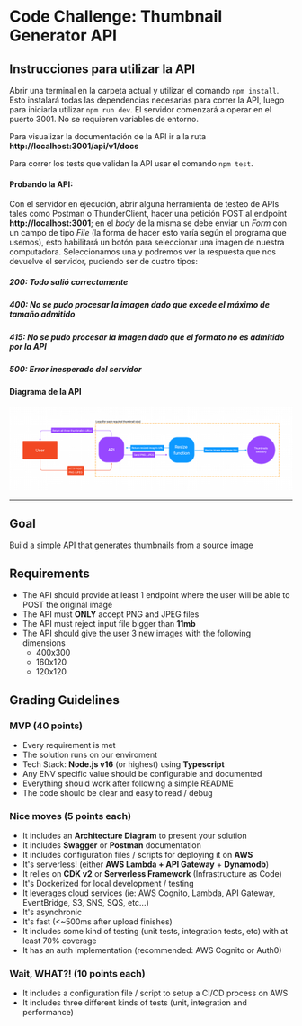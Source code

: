 # Code Challenge: Thumbnail Generator API

## Instrucciones para utilizar la API
Abrir una terminal en la carpeta actual y utilizar el comando ```npm install```. Esto instalará todas las dependencias necesarias para correr la API, luego para iniciarla utilizar ```npm run dev```. El servidor comenzará a operar en el puerto 3001. No se requieren variables de entorno.

Para visualizar la documentación de la API ir a la ruta __http://localhost:3001/api/v1/docs__

Para correr los tests que validan la API usar el comando ```npm test```.

#### Probando la API:
Con el servidor en ejecución, abrir alguna herramienta de testeo de APIs tales como Postman o ThunderClient, hacer una petición POST al endpoint **http://localhost:3001**; en el *body* de la misma se debe enviar un *Form* con un campo de tipo *File* (la forma de hacer esto varía según el programa que usemos), esto habilitará un botón para seleccionar una imagen de nuestra computadora. Seleccionamos una y podremos ver la respuesta que nos devuelve el servidor, pudiendo ser de cuatro tipos:

##### 200: Todo salió correctamente
##### 400: No se pudo procesar la imagen dado que excede el máximo de tamaño admitido
##### 415: No se pudo procesar la imagen dado que el formato no es admitido por la API
##### 500: Error inesperado del servidor

#### Diagrama de la API
![alt text](https://github.com/laura-e24/proof-of-concept/blob/master/thumbnail-generator-api/diagram.png "Flowchart")
___

## Goal
Build a simple API that generates thumbnails from a source image

## Requirements
- The API should provide at least 1 endpoint where the user will be able to POST the original image
- The API must **ONLY** accept PNG and JPEG files
- The API must reject input file bigger than **11mb**
- The API should give the user 3 new images with the following dimensions
  - 400x300
  - 160x120
  - 120x120

## Grading Guidelines

### MVP (40 points)
- Every requirement is met
- The solution runs on our enviroment
- Tech Stack: **Node.js v16** (or highest) using **Typescript**
- Any ENV specific value should be configurable and documented
- Everything should work after following a simple README
- The code should be clear and easy to read / debug

### Nice moves (5 points each)
- It includes an **Architecture Diagram** to present your solution
- It includes **Swagger** or **Postman** documentation 
- It includes configuration files / scripts for deploying it on **AWS**
- It's serverless! (either **AWS Lambda + API Gateway** + **Dynamodb**)
- It relies on **CDK v2** or **Serverless Framework** (Infrastructure as Code)
- It's Dockerized for local development / testing
- It leverages cloud services (ie: AWS Cognito, Lambda, API Gateway, EventBridge, S3, SNS, SQS, etc...)
- It's asynchronic
- It's fast (<~500ms after upload finishes)
- It includes some kind of testing (unit tests, integration tests, etc) with at least 70% coverage
- It has an auth implementation (recommended: AWS Cognito or Auth0)

### Wait, WHAT?! (10 points each)
- It includes a configuration file / script to setup a CI/CD process on AWS
- It includes three different kinds of tests (unit, integration and performance)
